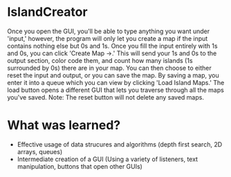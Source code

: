 # IslandCreator
Once you open the GUI, you'll be able to type anything you want under 'input,' however, the program will only let you create a map if the input contains nothing else but 0s and 1s. Once you fill the input entirely with 1s and 0s, you can click 'Create Map ->.' This will send your 1s and 0s to the output section, color code them, and count how many islands (1s surrounded by 0s) there are in your map. You can then choose to either reset the input and output, or you can save the map. By saving a map, you enter it into a queue which you can view by clicking 'Load Island Maps.' The load button opens a different GUI that lets you traverse through all the maps you've saved. Note: The reset button will not delete any saved maps.

# What was learned?

* Effective usage of data strucures and algorithms (depth first search, 2D arrays, queues)
* Intermediate creation of a GUI (Using a variety of listeners, text manipulation, buttons that open other GUIs)
